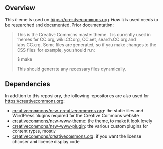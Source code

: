 ## Overview

This theme is used on <https://creativecommons.org>. *How* it is used needs to be researched and documented. Prior documentation:

> This is the Creative Commons master theme. It is currently used in themes for
> CC.org, wiki.CC.org, CC.net, search.CC.org and labs.CC.org.  Some files are
> generated, so if you make changes to the CSS files, for example, you should
> run:
>
> $ make
>
> This should generate any necessary files dynamically.

## Dependencies

In addition to this repository, the following repositories are also used for <https://creativecommons.org>:
- [creativecommons/new-creativecommons.org][static]: the static files and WordPress plugins required for the Creative Commons website
- [creativecommons/new-www-theme][theme]: the theme, to make it look lovely
- [creativecommons/new-www-plugin][plugin]: the various custom plugins for
  content types, mostly
- [creativecommons/creativecommons.org][licenses]: if you want the license
  chooser and license display code
  
[static]:https://github.com/creativecommons/new-creativecommons.org
[theme]:https://github.com/creativecommons/new-www-theme
[plugin]:https://github.com/creativecommons/new-www-plugin
[licenses]:https://github.com/creativecommons/creativecommons.org
